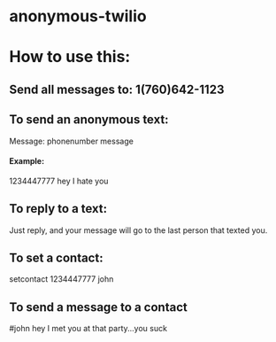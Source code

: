anonymous-twilio
================

# How to use this:

## Send all messages to: 1(760)642-1123

## To send an anonymous text: 

Message: 
phonenumber message

#### Example: 

1234447777 hey I hate you 

## To reply to a text:

Just reply, and your message will go to the last person that texted you.

## To set a contact:

setcontact 1234447777 john

## To send a message to a contact

<p>#john hey I met you at that party...you suck</p>


